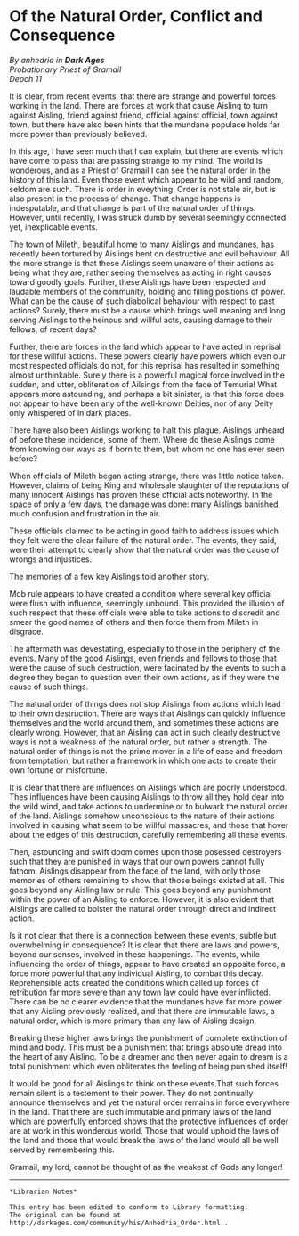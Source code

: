 # Of the Natural Order, Conflict and Consequence

_By anhedria in_ ___Dark Ages___  
_Probationary Priest of Gramail_  
_Deoch 11_

It is clear, from recent events, that there are strange and powerful forces working in the land. There are forces at work that  cause Aisling to turn against Aisling, friend against friend, official against official, town against town, but there have also been hints that the mundane populace holds far more power than previously believed.

In this age, I have seen much that I can explain, but there are events which have come to pass that are passing strange to my mind. The world is wonderous, and as a Priest of Gramail I can see the natural order in the history of this land. Even those event which appear to be wild and random, seldom are such. There is order in eveything. Order is not stale air, but is also present in the process of change. That change happens is indesputable, and that change is part of the natural order of things. However, until recently, I was struck dumb by several seemingly connected yet, inexplicable events.

The town of Mileth, beautiful home to many Aislings and mundanes, has recently been tortured by Aislings bent on destructive and evil behaviour. All the more strange is that these Aislings seem unaware of their actions as being what they are, rather seeing themselves as acting in right causes toward goodly goals. Further, these Aislings have been respected and laudable members of the community, holding and filling positions of power. What can be the cause of such diabolical behaviour with respect to past actions? Surely, there must be a cause which brings well meaning and long serving Aislings to the heinous and willful acts, causing damage to their fellows, of recent days?

Further, there are forces in the land which appear to have acted in reprisal for these willful actions. These powers clearly have powers which even our most respected officials do not, for this reprisal has resulted in something almost unthinkable. Surely there is a powerful magical force involved in the sudden, and utter, obliteration of Ailsings from the face of Temuria! What appears more astounding, and perhaps a bit sinister, is that this force does not appear to have been any of the well-known Deities, nor of any Deity only whispered of in dark places.

There have also been Aislings working to halt this plague. Aislings unheard of before these incidence, some of them. Where do these Aislings come from knowing our ways as if born to them, but whom no one has ever seen before?

When officials of Mileth began acting strange, there was little notice taken. However, claims of being King and wholesale slaughter of the reputations of many innocent Aislings has proven these official acts noteworthy. In the space of only a few days, the damage was done: many Aislings banished, much confusion and frustration in the air.

These officials claimed to be acting in good faith to address issues which they felt were the clear failure of the natural order. The events, they said, were their attempt to clearly show that the natural order was the cause of wrongs and injustices.

The memories of a few key Aislings told another story.

Mob rule appears to have created a condition where several key official were flush with influence, seemingly unbound. This provided the illusion of such respect that these officials were able to take actions to discredit and smear the good names of others and then force them from Mileth in disgrace.

The aftermath was devestating, especially to those in the periphery of the events. Many of the good Aislings, even friends and fellows to those that were the cause of such destruction, were facinated by the events to such a degree they began to question even their own actions, as if they were the cause of such things.

The natural order of things does not stop Aislings from actions which lead to their own destruction. There are ways that Aislings can quickly influence themselves and the world around them, and sometimes these actions are clearly wrong. However, that an Aisling can act in such clearly destructive ways is not a weakness of the natural order, but rather a strength. The natural order of things is not the prime mover in a life of ease and freedom from temptation, but rather a framework in which one acts to create their own fortune or misfortune.

It is clear that there are influences on Aislings which are poorly understood. Thes influences have been causing Aislings to throw all they hold dear into the wild wind, and take actions to undermine or to bulwark the natural order of the land. Aislings somehow unconscious to the nature of their actions involved in causing what seem to be willful massacres, and those that hover about the edges of this destruction, carefully remembering all these events.

Then, astounding and swift doom comes upon those posessed destroyers such that they are punished in ways that our own powers cannot fully fathom. Aislings disappear from the face of the land, with only those memories of others remaining to show that those beings existed at all. This goes beyond any Aisling law or rule. This goes beyond any punishment within the power of an Aisling to enforce. However, it is also evident that Aislings are called to bolster the natural order through direct and indirect action.

Is it not clear that there is a connection between these events, subtle but overwhelming in consequence? It is clear that there are laws and powers, beyond our senses, involved in these happenings. The events, while influencing the order of things, appear to have created an opposite force, a force more powerful that any individual Aisling, to combat this decay. Reprehensible acts created the conditions which called up forces of retribution far more severe than any town law could have ever inflicted. There can be no clearer evidence that the mundanes have far more power that any Aisling previously realized, and that there are immutable laws, a natural order, which is more primary than any law of Aisling design.

Breaking these higher laws brings the punishment of complete extinction of mind and body. This must be a punishment that brings absolute dread into the heart of any Aisling. To be a dreamer and then never again to dream is a total punishment which even obliterates the feeling of being punished itself!

It would be good for all Aislings to think on these events.That such forces remain silent is a testement to their power. They do not continually announce themselves and yet the natural order remains in force everywhere in the land. That there are such immutable and primary laws of the land which are powerfully enforced shows that the protective influences of order are at work in this wonderous world. Those that would uphold the laws of the land and those that would break the laws of the land would all be well served by remembering this.

Gramail, my lord, cannot be thought of as the weakest of Gods any longer!

***

```
*Librarian Notes*

This entry has been edited to conform to Library formatting.
The original can be found at http://darkages.com/community/his/Anhedria_Order.html .
```
